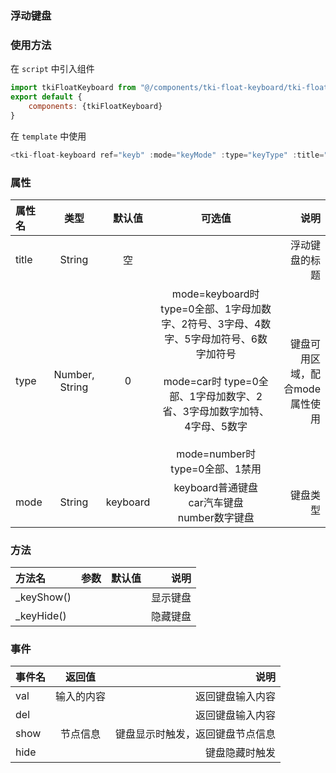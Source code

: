 ### 浮动键盘

### 使用方法
在 `script` 中引入组件
``` javascript
import tkiFloatKeyboard from "@/components/tki-float-keyboard/tki-float-keyboard.vue"
export default {
    components: {tkiFloatKeyboard}
}
```
在 `template` 中使用
``` javascript
<tki-float-keyboard ref="keyb" :mode="keyMode" :type="keyType" :title="keyTitle" @del="keyDel" @val="keyVal" @show="keyShow" @hide="keyHide"></tki-float-keyboard>
```
### 属性

|属性名|类型|默认值|可选值|说明|
|:-|:-:|:--:|:--:|-:|
|title|String|空||浮动键盘的标题|
|type| Number, String |0|mode=keyboard时 type=0全部、1字母加数字、2符号、3字母、4数字、5字母加符号、6数字加符号<br/><br/>mode=car时 type=0全部、1字母加数字、2省、3字母加数字加特、4字母、5数字<br/><br/>mode=number时 type=0全部、1禁用|键盘可用区域，配合mode属性使用|
|mode|String|keyboard|keyboard普通键盘<br/>car汽车键盘<br/>number数字键盘|键盘类型|

### 方法
|方法名|参数|默认值|说明|
|:-|:-:|:--:|-:|
|_keyShow()|||显示键盘|
|_keyHide()|||隐藏键盘|

### 事件
|事件名|返回值|说明|
|:-|:-:|-:|
|val|输入的内容|返回键盘输入内容|
|del||返回键盘输入内容|
|show|节点信息|键盘显示时触发，返回键盘节点信息|
|hide||键盘隐藏时触发|
